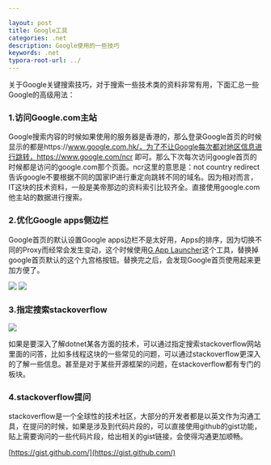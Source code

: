 ```yaml
---

layout: post
title: Google工具
categories: .net
description: Google使用的一些技巧
keywords: .net
typora-root-url: ../
---
```



关于Google关键搜索技巧，对于搜索一些技术类的资料非常有用，下面汇总一些Google的高级用法：
### 1.访问Google.com主站

Google搜索内容的时候如果使用的服务器是香港的，那么登录Google首页的时候显示的都是https://www.google.com.hk/，为了不让Google每次都对地区信息进行跳转，https://www.google.com/ncr  即可。那么下次每次访问google首页的时候都是访问的google.com那个页面。ncr这里的意思是：not country redirect  告诉google不要根据不同的国家IP进行重定向跳转不同的域名。因为相对而言，IT这块的技术资料，一般是美帝那边的资料索引比较齐全。直接使用google.com他主站的数据进行搜索。
### 2.优化Google apps侧边栏

Google首页的默认设置Google apps边栏不是太好用，Apps的排序，因为切换不同的Proxy而经常会发生变动，这个时候使用[G App Launcher](https://chrome.google.com/webstore/detail/g-app-launcher-customizer/ponjkmladgjfjgllmhnkhgbgocdigcjm)这个工具，替换掉google首页默认的这个九宫格按钮。替换完之后，会发现Google首页使用起来更加方便了。

<img src="https://cs-cn.top/images/posts/google_g939.png"/>

<img src="https://cs-cn.top/images/posts/google_apps0316.png"/>



### 3.指定搜索stackoverflow

<img src="https://cs-cn.top/images/posts/dotnetcore_multipleThreading3142.png"/>

如果是要深入了解dotnet某各方面的技术，可以通过指定搜索stackoverflow网站里面的问答，比如多线程这块的一些常见的问题，可以通过stackoverflow更深入的了解一些信息。甚至是对于某些开源框架的问题，在stackoverflow都有专门的板块。

### 4.stackoverflow提问

stackoverflow是一个全球性的技术社区，大部分的开发者都是以英文作为沟通工具，在提问的时候，如果是涉及到代码片段的，可以直接使用github的gist功能，贴上需要询问的一些代码片段，给出相关的gist链接，会使得沟通更加顺畅。

[https://gist.github.com/](https://gist.github.com/)



